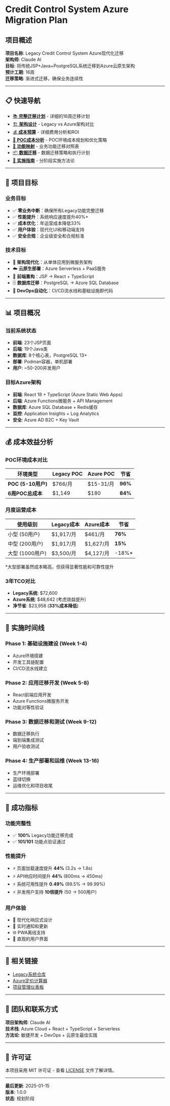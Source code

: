# Credit Control System Azure Migration Plan

## 项目概述

**项目名称**: Legacy Credit Control System Azure现代化迁移  
**架构师**: Claude AI  
**目标**: 将传统JSP+Java+PostgreSQL系统迁移到Azure云原生架构  
**预计工期**: 16周  
**迁移策略**: 渐进式迁移，确保业务连续性

---

## 📋 **快速导航**

- [📚 **完整迁移计划**](./docs/MIGRATION_PLAN.md) - 详细的16周迁移计划
- [🏗️ **架构设计**](./docs/ARCHITECTURE.md) - Legacy vs Azure架构对比
- [💰 **成本预算**](./docs/COST_ANALYSIS.md) - 详细费用分析和ROI
- [🧪 **POC成本分析**](./docs/POC_COST_ANALYSIS.md) - POC环境成本规划和优化策略
- [🔄 **功能映射**](./docs/FEATURE_MAPPING.md) - 业务功能迁移对照表
- [📦 **数据迁移**](./docs/DATA_MIGRATION.md) - 数据迁移策略和执行计划
- [🚀 **实施指南**](./docs/IMPLEMENTATION.md) - 分阶段实施方法论

---

## 🎯 **项目目标**

### 业务目标
- ✅ **零业务中断**：确保所有Legacy功能完整迁移
- ✅ **性能提升**：系统响应速度提升40%+
- ✅ **成本优化**：年运营成本降低33%
- ✅ **用户体验**：现代化UI和移动端支持
- ✅ **安全合规**：企业级安全和合规标准

### 技术目标
- 🔄 **架构现代化**：从单体应用到微服务架构
- ☁️ **云原生部署**：Azure Serverless + PaaS服务
- 📱 **前端重构**：JSP → React + TypeScript
- 🗄️ **数据库迁移**：PostgreSQL → Azure SQL Database
- 🔧 **DevOps自动化**：CI/CD流水线和基础设施即代码

---

## 📊 **项目概况**

### 当前系统状态
- **前端**: 23个JSP页面
- **后端**: 19个Java类
- **数据库**: 8个核心表，PostgreSQL 13+
- **部署**: Podman容器，单机部署
- **用户**: ~50-200并发用户

### 目标Azure架构
- **前端**: React 18 + TypeScript (Azure Static Web Apps)
- **后端**: Azure Functions微服务 + API Management
- **数据库**: Azure SQL Database + Redis缓存
- **监控**: Application Insights + Log Analytics
- **安全**: Azure AD B2C + Key Vault

---

## 💰 **成本效益分析**

### POC环境成本对比
| 环境类型 | Legacy POC | Azure POC | 节省 |
|----------|------------|-----------|------|
| **POC (5-10用户)** | $766/月 | $15-31/月 | **96%** |
| **6周POC总成本** | $1,149 | $180 | **84%** |

### 月度运营成本
| 使用级别 | Legacy成本 | Azure成本 | 节省 |
|----------|------------|------------|------|
| 小型 (50用户) | $1,917/月 | $461/月 | **76%** |
| 中型 (200用户) | $1,917/月 | $1,627/月 | **15%** |
| 大型 (1000用户) | $3,500/月 | $4,127/月 | -18%* |

*大型部署虽然成本略高，但获得显著性能和可靠性提升

### 3年TCO对比
- **Legacy系统**: $72,600
- **Azure系统**: $48,642 (考虑效益提升)
- **净节省**: $23,958 (**33%成本降低**)

---

## 📅 **实施时间线**

### Phase 1: 基础设施建设 (Week 1-4)
- Azure环境搭建
- 开发工具链配置
- CI/CD流水线建立

### Phase 2: 应用迁移开发 (Week 5-8)
- React前端应用开发
- Azure Functions微服务开发
- 功能对等性验证

### Phase 3: 数据迁移和测试 (Week 9-12)
- 数据迁移执行
- 端到端集成测试
- 用户验收测试

### Phase 4: 生产部署和运维 (Week 13-16)
- 生产环境部署
- 蓝绿切换
- 运维优化和项目收尾

---

## 🎯 **成功指标**

### 功能完整性
- ✅ **100%** Legacy功能迁移完成
- ✅ **101/101** 功能点验证通过

### 性能提升
- ⚡ 页面加载速度提升 **44%** (3.2s → 1.8s)
- ⚡ API响应时间提升 **44%** (800ms → 450ms)
- ⚡ 系统可用性提升 **0.49%** (99.5% → 99.99%)
- ⚡ 并发用户支持 **10倍提升** (50 → 500用户)

### 用户体验
- 📱 现代化响应式设计
- 🔔 实时通知和更新
- 🌐 PWA离线支持
- 🎨 直观的用户界面

---

## 🔗 **相关链接**

- [Legacy系统仓库](https://github.com/ocean5tech/creditControlSys_Legacy)
- [Azure定价计算器](https://azure.microsoft.com/pricing/calculator/)
- [项目管理仪表板](./docs/PROJECT_DASHBOARD.md)

---

## 👥 **团队和联系方式**

**项目架构师**: Claude AI  
**技术栈**: Azure Cloud + React + TypeScript + Serverless  
**方法论**: 敏捷开发 + DevOps + 云原生最佳实践

---

## 📄 **许可证**

本项目采用 MIT 许可证 - 查看 [LICENSE](LICENSE) 文件了解详情。

---

**最后更新**: 2025-01-15  
**版本**: 1.0.0  
**状态**: 规划阶段